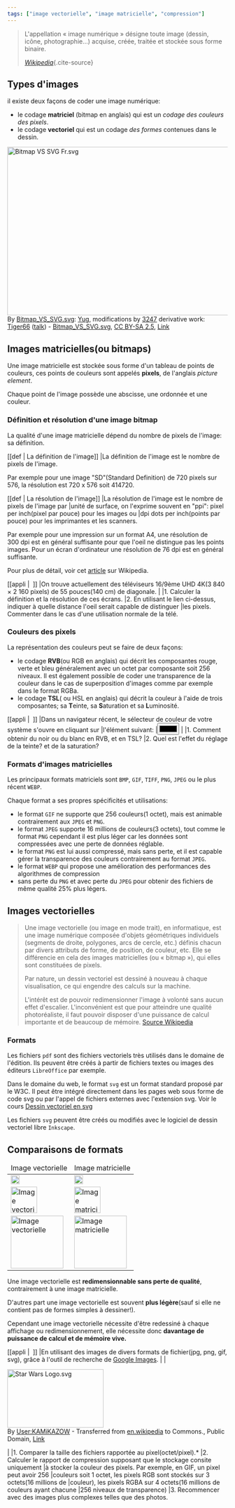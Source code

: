 ```yaml
---
tags: ["image vectorielle", "image matricielle", "compression"]
---
```


> L'appellation « image numérique » désigne toute image (dessin, icône, photographie…) acquise,
> créée, traitée et stockée sous forme binaire.
> 
> *[Wikipedia](https//fr.wikipedia.org/wiki/Image_num%C3%A9rique)*{.cite-source}

## Types d'images

il existe deux façons de coder une image numérique:

- le codage **matriciel** (bitmap en anglais) qui est un *codage des couleurs des pixels*.
- le codage **vectoriel** qui est un codage *des formes* contenues dans le dessin.

<div class="center">
<p><a href="//commons.wikimedia.org/wiki/File:Bitmap_VS_SVG_Fr.svg#/media/File:Bitmap_VS_SVG_Fr.svg"><img src="//upload.wikimedia.org/wikipedia/commons/d/db/Bitmap_VS_SVG_Fr.svg" alt="Bitmap VS SVG Fr.svg" width="640" height="384"></a><br>By <a href="//commons.wikimedia.org/wiki/File:Bitmap_VS_SVG.svg" title="File:Bitmap VS SVG.svg">Bitmap_VS_SVG.svg</a>: <a href="//commons.wikimedia.org/wiki/User:Yug" title="User:Yug">Yug</a>, modifications by <a href="//commons.wikimedia.org/wiki/User:3247" class="mw-redirect" title="User:3247">3247</a>
derivative work: <a href="//commons.wikimedia.org/wiki/User:Tiger66" title="User:Tiger66">Tiger66</a> (<a href="//commons.wikimedia.org/wiki/User_talk:Tiger66" title="User talk:Tiger66"><span class="signature-talk">talk</span></a>) - <a href="//commons.wikimedia.org/wiki/File:Bitmap_VS_SVG.svg" title="File:Bitmap VS SVG.svg">Bitmap_VS_SVG.svg</a>, <a href="//creativecommons.org/licenses/by-sa/2.5" title="Creative Commons Attribution-Share Alike 2.5">CC BY-SA 2.5</a>, <a href="//commons.wikimedia.org/w/index.php?curid=14696418">Link</a></p>
</div>

## Images matricielles(ou bitmaps)

Une image matricielle est stockée sous forme d'un tableau de points de couleurs, ces points de
couleurs sont appelés **pixels**, de l'anglais *picture element*.

Chaque point de l'image possède une abscisse, une ordonnée et une couleur.

### Définition et résolution d'une image bitmap

La qualité d'une image matricielle dépend du nombre de pixels de l'image: sa définition.

[[def | La définition de l'image]]
|La définition de l'image est le nombre de pixels de l'image.

Par exemple pour une image "SD"(Standard Definition) de 720 pixels sur 576, la résolution est 720 x 576  soit 414720.

[[def | La résolution de l'image]]
|La résolution de l'image est le nombre de pixels de l'image par
|unité de surface, on l'exprime souvent en "ppi": pixel per inch(pixel par pouce) pour les images ou
|dpi dots per inch(points par pouce) pour les imprimantes et les scanners.

Par exemple pour une impression sur un format A4, une résolution de 300&nbsp;dpi est en général suffisante pour que l'oeil ne distingue pas les points images. Pour un écran d'ordinateur une résolution de 76 dpi est en général suffisante.

Pour plus de détail, voir cet [article](//fr.wikipedia.org/wiki/R%C3%A9solution_spatiale_des_images_matricielles#R.C3.A9solution_maximale_perceptible_par_l.27.C5.93il_humain) sur Wikipedia.

[[appli | &nbsp;]]
|On trouve actuellement des téléviseurs 16/9ème UHD 4K(3 840 × 2 160 pixels) de 55 pouces(140 cm) de diagonale.
|
|1. Calculer la définition et la résolution de ces écrans.
|2. En utilisant le lien ci-dessus, indiquer à quelle distance l'oeil serait capable de distinguer 
|les pixels. Commenter dans le cas d'une utilisation normale de la télé.

### Couleurs des pixels

La représentation des couleurs peut se faire de deux façons:

- le codage **RVB**(ou RGB en anglais) qui décrit les composantes rouge, verte et bleu généralement avec un octet par composante soit 256 niveaux. Il est également possible de coder une transparence de la couleur dans le cas de superposition d'images comme par exemple dans le format RGBa.
- le codage **TSL**( ou HSL en anglais) qui décrit la couleur à l'aide de trois composantes; sa **T**einte, sa **S**aturation et sa **L**uminosité.

[[appli | &nbsp;]]
|Dans un navigateur récent, le sélecteur de couleur de votre système s'ouvre en cliquant sur 
|l'élément suivant:
|<input type="color"></input> 
|
|1. Comment obtenir du noir ou du blanc en RVB, et en TSL?
|2. Quel est l'effet du réglage de la teinte? et de la saturation?

### Formats d'images matricielles

Les principaux formats matriciels sont `BMP`, `GIF`, `TIFF`, `PNG`, `JPEG` ou le plus récent `WEBP`.

Chaque format a ses propres spécificités et utilisations:

- le format `GIF` ne supporte que 256 couleurs(1 octet), mais est animable contrairement aux `JPEG`
  et `PNG`.
- le format `JPEG` supporte 16 millions de couleurs(3 octets), tout comme le format `PNG` cependant
  il est plus léger car les données sont compressées avec une perte de données réglable.
- le format `PNG` est lui aussi compressé, mais sans perte, et il est capable gérer la transparence
  des couleurs contrairement au format `JPEG`.
- le format `WEBP` qui propose une amélioration des performances des algorithmes de compression 
- sans perte du `PNG` et avec perte du `JPEG` pour obtenir des fichiers de même qualité 25% plus légers.

## Images vectorielles

> Une image vectorielle (ou image en mode trait), en informatique, est une image numérique composée
> d'objets géométriques individuels (segments de droite, polygones, arcs de cercle, etc.) définis
> chacun par divers attributs de forme, de position, de couleur, etc. Elle se différencie en cela
> des images matricielles (ou « bitmap »), qui elles sont constituées de pixels.
>
> Par nature, un dessin vectoriel est dessiné à nouveau à chaque visualisation, ce qui engendre des
> calculs sur la machine.
>
> L'intérêt est de pouvoir redimensionner l'image à volonté sans aucun effet d'escalier.
> L'inconvénient est que pour atteindre une qualité photoréaliste, il faut pouvoir disposer d'une
> puissance de calcul importante et de beaucoup de mémoire. [Source
> Wikipedia](//fr.wikipedia.org/wiki/Image_vectorielle)

### Formats

Les fichiers `pdf` sont des fichiers vectoriels très utilisés dans le domaine de l'édition. Ils peuvent être créés à partir de fichiers textes ou images des éditeurs `LibreOffice` par exemple.


Dans le domaine du web, le format `svg` est un format standard proposé par le W3C. Il peut être
intégré directement dans les pages web sous forme de code svg ou par l'appel de fichiers externes
avec l'extension svg. Voir le cours [Dessin vectoriel en svg](./2-Dessin-vectoriel-en-svg)

Les fichiers `svg` peuvent être créés ou modifiés avec le logiciel de dessin vectoriel libre `Inkscape`.

## Comparaisons de formats

<table class="center">
<thead>
<td>Image vectorielle</td>
<td>Image matricielle</td>
</thead>
<tbody><tr>
<td><a href="//commons.wikimedia.org/wiki/File:Drupe_fruit_diagram_no_text.svg?uselang=fr" class="center" title="Image vectorielle"><img alt="Image vectorielle" src="//upload.wikimedia.org/wikipedia/commons/thumb/a/ae/Drupe_fruit_diagram_no_text.svg/20px-Drupe_fruit_diagram_no_text.svg.png" srcset="//upload.wikimedia.org/wikipedia/commons/thumb/a/ae/Drupe_fruit_diagram_no_text.svg/30px-Drupe_fruit_diagram_no_text.svg.png 1.5x, //upload.wikimedia.org/wikipedia/commons/thumb/a/ae/Drupe_fruit_diagram_no_text.svg/40px-Drupe_fruit_diagram_no_text.svg.png 2x" data-file-width="400" data-file-height="400" width="20" height="20"></a></td>
<td><a href="//commons.wikimedia.org/wiki/File:Raster_graphics_fruit_120px.png?uselang=fr" class="center" title="Image matricielle"><img alt="Image matricielle" src="//upload.wikimedia.org/wikipedia/commons/thumb/b/ba/Raster_graphics_fruit_120px.png/20px-Raster_graphics_fruit_120px.png" srcset="//upload.wikimedia.org/wikipedia/commons/thumb/b/ba/Raster_graphics_fruit_120px.png/30px-Raster_graphics_fruit_120px.png 1.5x, //upload.wikimedia.org/wikipedia/commons/thumb/b/ba/Raster_graphics_fruit_120px.png/40px-Raster_graphics_fruit_120px.png 2x" data-file-width="120" data-file-height="120" width="20" height="20"></a></td>
</tr>
<tr>
<td><a href="//commons.wikimedia.org/wiki/File:Drupe_fruit_diagram_no_text.svg?uselang=fr" class="center" title="Image vectorielle"><img alt="Image vectorielle" src="//upload.wikimedia.org/wikipedia/commons/thumb/a/ae/Drupe_fruit_diagram_no_text.svg/60px-Drupe_fruit_diagram_no_text.svg.png" srcset="//upload.wikimedia.org/wikipedia/commons/thumb/a/ae/Drupe_fruit_diagram_no_text.svg/90px-Drupe_fruit_diagram_no_text.svg.png 1.5x, //upload.wikimedia.org/wikipedia/commons/thumb/a/ae/Drupe_fruit_diagram_no_text.svg/120px-Drupe_fruit_diagram_no_text.svg.png 2x" data-file-width="400" data-file-height="400" width="60" height="60"></a></td>
<td><a href="//commons.wikimedia.org/wiki/File:Raster_graphics_fruit_120px.png?uselang=fr" class="center" title="Image matricielle"><img alt="Image matricielle" src="//upload.wikimedia.org/wikipedia/commons/thumb/b/ba/Raster_graphics_fruit_120px.png/60px-Raster_graphics_fruit_120px.png" srcset="//upload.wikimedia.org/wikipedia/commons/thumb/b/ba/Raster_graphics_fruit_120px.png/90px-Raster_graphics_fruit_120px.png 1.5x, //upload.wikimedia.org/wikipedia/commons/b/ba/Raster_graphics_fruit_120px.png 2x" data-file-width="120" data-file-height="120" width="60" height="60"></a></td>
</tr>
<tr>
<td><a href="//commons.wikimedia.org/wiki/File:Drupe_fruit_diagram_no_text.svg?uselang=fr" class="center" title="Image vectorielle"><img alt="Image vectorielle" src="//upload.wikimedia.org/wikipedia/commons/thumb/a/ae/Drupe_fruit_diagram_no_text.svg/120px-Drupe_fruit_diagram_no_text.svg.png" srcset="//upload.wikimedia.org/wikipedia/commons/thumb/a/ae/Drupe_fruit_diagram_no_text.svg/180px-Drupe_fruit_diagram_no_text.svg.png 1.5x, //upload.wikimedia.org/wikipedia/commons/thumb/a/ae/Drupe_fruit_diagram_no_text.svg/240px-Drupe_fruit_diagram_no_text.svg.png 2x" data-file-width="400" data-file-height="400" width="120" height="120"></a></td>
<td><a href="//commons.wikimedia.org/wiki/File:Raster_graphics_fruit_120px.png?uselang=fr" class="center" title="Image matricielle"><img alt="Image matricielle" src="//upload.wikimedia.org/wikipedia/commons/b/ba/Raster_graphics_fruit_120px.png" data-file-width="120" data-file-height="120" width="120" height="120"></a></td>
</tr>
</tbody>
</table>

Une image vectorielle est **redimensionnable sans perte de qualité**, contrairement à une image matricielle.

D'autres part une image vectorielle est souvent **plus légère**(sauf si elle ne contient pas de formes simples à dessiner!).

Cependant une image vectorielle nécessite d'être redessiné à chaque affichage ou redimensionnement, elle nécessite donc **davantage de puissance de calcul et de mémoire vive.**

[[appli | &nbsp;]]
|En utilisant des images de divers formats de fichier(jpg, png, gif, svg), grâce à l'outil de recherche de [Google Images](//www.google.fr/search?biw=928&bih=957&site=imghp&tbs=ift%3Agif&tbm=isch&source=hp&biw=&bih=&q=wikimedia+logo&oq=Wikimedia&gs_l=img.3.2.0l7j0i30k1l3.5943.8525.0.10967.9.6.0.3.3.0.103.403.4j1.5.0....0...1ac.1.64.img..1.8.412.AybkEdE5mMQ#q=star+wars+logo&tbs=ift:png&tbm=isch&*).
|
|<p><a href="//commons.wikimedia.org/wiki/File:Star_Wars_Logo.svg#/media/File:Star_Wars_Logo.svg"><img src="//upload.wikimedia.org/wikipedia/commons/6/6c/Star_Wars_Logo.svg" alt="Star Wars Logo.svg" width="220" height="133"></a><br>By <a href="//en.wikipedia.org/wiki/en:User:KAMiKAZOW" class="extiw" title="w:en:User:KAMiKAZOW">User:KAMiKAZOW</a> - Transferred from&nbsp;<span class="plainlinks"><a class="external text" href="//en.wikipedia.org">en.wikipedia</a></span>&nbsp;to Commons., Public Domain, <a href="//commons.wikimedia.org/w/index.php?curid=4617117">Link</a></p>
|
|1. Comparer la taille des fichiers rapportée au pixel(octet/pixel).*
|2. Calculer le rapport de compression supposant que le stockage consite uniquement
|à stocker la couleur des pixels. Par exemple, en GIF, un pixel peut avoir 256
|couleurs soit 1 octet, les pixels RGB sont stockés sur 3 octets(16 millions de
|couleur), les pixels RGBA sur 4 octets(16 millions de couleurs ayant chacune
|256 niveaux de transparence)
|3. Recommencer avec des images plus complexes telles que des photos.
